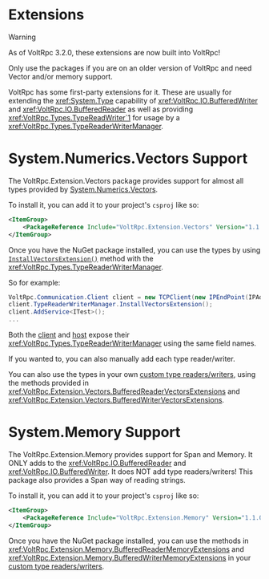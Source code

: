 # Extensions

> [!WARNING]
> As of VoltRpc 3.2.0, these extensions are now built into VoltRpc!
>
> Only use the packages if you are on an older version of VoltRpc and need Vector and/or memory support.

VoltRpc has some first-party extensions for it. These are usually for extending the <xref:System.Type> capability of <xref:VoltRpc.IO.BufferedWriter> and <xref:VoltRpc.IO.BufferedReader> as well as providing <xref:VoltRpc.Types.TypeReadWriter`1> for usage by a <xref:VoltRpc.Types.TypeReaderWriterManager>.

# System.Numerics.Vectors Support

The VoltRpc.Extension.Vectors package provides support for almost all types provided by [System.Numerics.Vectors](https://www.nuget.org/packages/System.Numerics.Vectors/).

To install it, you can add it to your project's `csproj` like so:

```xml
<ItemGroup>
    <PackageReference Include="VoltRpc.Extension.Vectors" Version="1.1.0" />
</ItemGroup>
```

Once you have the NuGet package installed, you can use the types by using [`InstallVectorsExtension()`](xref:VoltRpc.Extension.Vectors.Types.VectorsExtensionTypes.InstallVectorsExtension(VoltRpc.Types.TypeReaderWriterManager)) method with the <xref:VoltRpc.Types.TypeReaderWriterManager>.

So for example:

```csharp
VoltRpc.Communication.Client client = new TCPClient(new IPEndPoint(IPAddress.Loopback, 7767));
client.TypeReaderWriterManager.InstallVectorsExtension();
client.AddService<ITest>();
...
```

Both the [client](xref:VoltRpc.Communication.Client.TypeReaderWriterManager) and [host](xref:VoltRpc.Communication.Host.TypeReaderWriterManager) expose their <xref:VoltRpc.Types.TypeReaderWriterManager> using the same field names.

If you wanted to, you can also manually add each type reader/writer.

You can also use the types in your own [custom type readers/writers](types.md#custom-types), using the methods provided in <xref:VoltRpc.Extension.Vectors.BufferedReaderVectorsExtensions> and <xref:VoltRpc.Extension.Vectors.BufferedWriterVectorsExtensions>.

# System.Memory Support

The VoltRpc.Extension.Memory provides support for Span and Memory. It ONLY adds to the <xref:VoltRpc.IO.BufferedReader> and <xref:VoltRpc.IO.BufferedWriter>. It does NOT add type readers/writers! This package also provides a Span way of reading strings.

To install it, you can add it to your project's `csproj` like so:

```xml
<ItemGroup>
    <PackageReference Include="VoltRpc.Extension.Memory" Version="1.1.0" />
</ItemGroup>
```

Once you have the NuGet package installed, you can use the methods in <xref:VoltRpc.Extension.Memory.BufferedReaderMemoryExtensions> and <xref:VoltRpc.Extension.Memory.BufferedWriterMemoryExtensions> in your [custom type readers/writers](types.md#custom-types).
